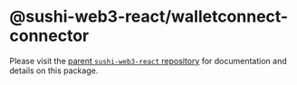 # @sushi-web3-react/walletconnect-connector

Please visit the [parent `sushi-web3-react` repository](https://github.com/sushiswap/sushi-web3-react) for documentation and details on this package.
